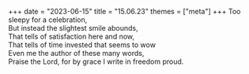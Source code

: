 +++
date = "2023-06-15"
title = "15.06.23"
themes = ["meta"]
+++
Too sleepy for a celebration,  
But instead the slightest smile abounds,  
That tells of satisfaction here and now,  
That tells of time invested that seems to wow  
Even me the author of these many words,  
Praise the Lord, for by grace I write in freedom proud.
